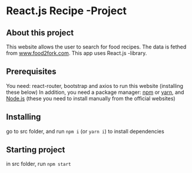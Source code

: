 # React.js Recipe -Project

## About this project
This website allows the user to search for food recipes. The data is fethed from www.food2fork.com. This app uses React.js -library.

## Prerequisites
You need: react-router, bootstrap and axios to run this website (installing these below)
In addition, you need a package manager: [npm](https://www.npmjs.com/get-npm) or [yarn](https://yarnpkg.com/lang/en/docs/install/#windows-stable), and [Node.js](https://nodejs.org/en/) (these you need to install manually from the official websites)

## Installing
go to src folder, and run ```npm i``` (or ```yarn i```) to install dependencies

## Starting project
in src folder, run ```npm start```
